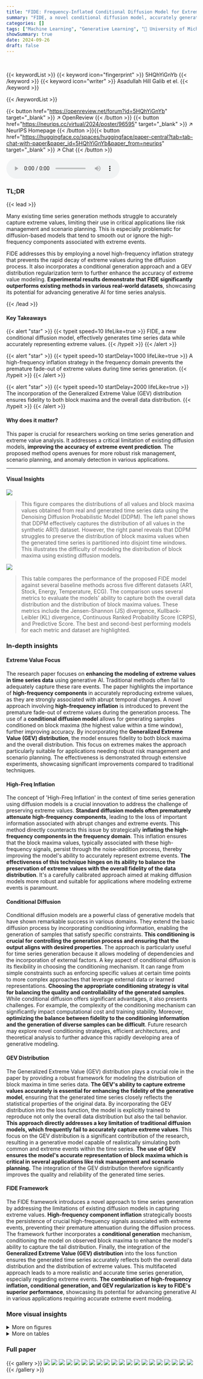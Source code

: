 ```yaml
---
title: "FIDE: Frequency-Inflated Conditional Diffusion Model for Extreme-Aware Time Series Generation"
summary: "FIDE, a novel conditional diffusion model, accurately generates time series by inflating high-frequency components, preserving extreme value distributions."
categories: []
tags: ["Machine Learning", "Generative Learning", "🏢 University of Michigan",]
showSummary: true
date: 2024-09-26
draft: false
---
```


<br>

{{< keywordList >}}
{{< keyword icon="fingerprint" >}} 5HQhYiGnYb {{< /keyword >}}
{{< keyword icon="writer" >}} Asadullah Hill Galib et el. {{< /keyword >}}
 
{{< /keywordList >}}

{{< button href="https://openreview.net/forum?id=5HQhYiGnYb" target="_blank" >}}
↗ OpenReview
{{< /button >}}
{{< button href="https://neurips.cc/virtual/2024/poster/96595" target="_blank" >}}
↗ NeurIPS Homepage
{{< /button >}}{{< button href="https://huggingface.co/spaces/huggingface/paper-central?tab=tab-chat-with-paper&paper_id=5HQhYiGnYb&paper_from=neurips" target="_blank" >}}
↗ Chat
{{< /button >}}



<audio controls>
    <source src="https://ai-paper-reviewer.com/5HQhYiGnYb/podcast.wav" type="audio/wav">
    Your browser does not support the audio element.
</audio>


### TL;DR


{{< lead >}}

Many existing time series generation methods struggle to accurately capture extreme values, limiting their use in critical applications like risk management and scenario planning.  This is especially problematic for diffusion-based models that tend to smooth out or ignore the high-frequency components associated with extreme events.



FIDE addresses this by employing a novel high-frequency inflation strategy that prevents the rapid decay of extreme values during the diffusion process.  It also incorporates a conditional generation approach and a GEV distribution regularization term to further enhance the accuracy of extreme value modeling.  **Experimental results demonstrate that FIDE significantly outperforms existing methods in various real-world datasets**, showcasing its potential for advancing generative AI for time series analysis.

{{< /lead >}}


#### Key Takeaways

{{< alert "star" >}}
{{< typeit speed=10 lifeLike=true >}} FIDE, a new conditional diffusion model, effectively generates time series data while accurately representing extreme values. {{< /typeit >}}
{{< /alert >}}

{{< alert "star" >}}
{{< typeit speed=10 startDelay=1000 lifeLike=true >}} A high-frequency inflation strategy in the frequency domain prevents the premature fade-out of extreme values during time series generation. {{< /typeit >}}
{{< /alert >}}

{{< alert "star" >}}
{{< typeit speed=10 startDelay=2000 lifeLike=true >}} The incorporation of the Generalized Extreme Value (GEV) distribution ensures fidelity to both block maxima and the overall data distribution. {{< /typeit >}}
{{< /alert >}}

#### Why does it matter?
This paper is crucial for researchers working on time series generation and extreme value analysis.  It addresses a critical limitation of existing diffusion models, **improving the accuracy of extreme event prediction**.  The proposed method opens avenues for more robust risk management, scenario planning, and anomaly detection in various applications.

------
#### Visual Insights



![](https://ai-paper-reviewer.com/5HQhYiGnYb/figures_1_1.jpg)

> This figure compares the distributions of all values and block maxima values obtained from real and generated time series data using the Denoising Diffusion Probabilistic Model (DDPM). The left panel shows that DDPM effectively captures the distribution of all values in the synthetic AR(1) dataset. However, the right panel reveals that DDPM struggles to preserve the distribution of block maxima values when the generated time series is partitioned into disjoint time windows. This illustrates the difficulty of modeling the distribution of block maxima using existing diffusion models.





![](https://ai-paper-reviewer.com/5HQhYiGnYb/tables_6_1.jpg)

> This table compares the performance of the proposed FIDE model against several baseline methods across five different datasets (AR1, Stock, Energy, Temperature, ECG).  The comparison uses several metrics to evaluate the models' ability to capture both the overall data distribution and the distribution of block maxima values.  These metrics include the Jensen-Shannon (JS) divergence, Kullback-Leibler (KL) divergence, Continuous Ranked Probability Score (CRPS), and Predictive Score.  The best and second-best performing models for each metric and dataset are highlighted.





### In-depth insights


#### Extreme Value Focus
The research paper focuses on **enhancing the modeling of extreme values in time series data** using generative AI.  Traditional methods often fail to adequately capture these rare events. The paper highlights the importance of **high-frequency components** in accurately reproducing extreme values, as they are strongly associated with abrupt temporal changes.  A novel approach involving **high-frequency inflation** is introduced to prevent the premature fade-out of extreme values during the generation process.  The use of a **conditional diffusion model** allows for generating samples conditioned on block maxima (the highest value within a time window), further improving accuracy.   By incorporating the **Generalized Extreme Value (GEV) distribution**, the model ensures fidelity to both block maxima and the overall distribution. This focus on extremes makes the approach particularly suitable for applications needing robust risk management and scenario planning. The effectiveness is demonstrated through extensive experiments, showcasing significant improvements compared to traditional techniques.

#### High-Freq Inflation
The concept of 'High-Freq Inflation' in the context of time series generation using diffusion models is a crucial innovation to address the challenge of preserving extreme values.  **Standard diffusion models often prematurely attenuate high-frequency components**, leading to the loss of important information associated with abrupt changes and extreme events.  This method directly counteracts this issue by strategically **inflating the high-frequency components in the frequency domain**. This inflation ensures that the block maxima values, typically associated with these high-frequency signals, persist through the noise-addition process, thereby improving the model's ability to accurately represent extreme events.  **The effectiveness of this technique hinges on its ability to balance the preservation of extreme values with the overall fidelity of the data distribution**. It's a carefully calibrated approach aimed at making diffusion models more robust and suitable for applications where modeling extreme events is paramount.

#### Conditional Diffusion
Conditional diffusion models are a powerful class of generative models that have shown remarkable success in various domains.  They extend the basic diffusion process by incorporating conditioning information, enabling the generation of samples that satisfy specific constraints. **This conditioning is crucial for controlling the generation process and ensuring that the output aligns with desired properties**.  The approach is particularly useful for time series generation because it allows modeling of dependencies and the incorporation of external factors.  A key aspect of conditional diffusion is its flexibility in choosing the conditioning mechanism. It can range from simple constraints such as enforcing specific values at certain time points to more complex approaches that leverage external data or learned representations.  **Choosing the appropriate conditioning strategy is vital for balancing the quality and controllability of the generated samples**.  While conditional diffusion offers significant advantages, it also presents challenges. For example, the complexity of the conditioning mechanism can significantly impact computational cost and training stability.  Moreover, **optimizing the balance between fidelity to the conditioning information and the generation of diverse samples can be difficult**.  Future research may explore novel conditioning strategies, efficient architectures, and theoretical analysis to further advance this rapidly developing area of generative modeling.

#### GEV Distribution
The Generalized Extreme Value (GEV) distribution plays a crucial role in the paper by providing a robust framework for modeling the distribution of block maxima in time series data.  **The GEV's ability to capture extreme values accurately is essential for enhancing the fidelity of the generative model**, ensuring that the generated time series closely reflects the statistical properties of the original data. By incorporating the GEV distribution into the loss function, the model is explicitly trained to reproduce not only the overall data distribution but also the tail behavior.  **This approach directly addresses a key limitation of traditional diffusion models, which frequently fail to accurately capture extreme values**. This focus on the GEV distribution is a significant contribution of the research, resulting in a generative model capable of realistically simulating both common and extreme events within the time series.  **The use of GEV ensures the model's accurate representation of block maxima which is critical in several applications like risk management and scenario planning.**  The integration of the GEV distribution therefore significantly improves the quality and reliability of the generated time series.

#### FIDE Framework
The FIDE framework introduces a novel approach to time series generation by addressing the limitations of existing diffusion models in capturing extreme values.  **High-frequency component inflation** strategically boosts the persistence of crucial high-frequency signals associated with extreme events, preventing their premature attenuation during the diffusion process.  The framework further incorporates a **conditional generation** mechanism, conditioning the model on observed block maxima to enhance the model's ability to capture the tail distribution. Finally, the integration of the **Generalized Extreme Value (GEV) distribution** into the loss function ensures the generated time series accurately reflects both the overall data distribution and the distribution of extreme values. This multifaceted approach leads to a more realistic and accurate time series generation, especially regarding extreme events.  **The combination of high-frequency inflation, conditional generation, and GEV regularization is key to FIDE's superior performance**, showcasing its potential for advancing generative AI in various applications requiring accurate extreme event modeling.


### More visual insights

<details>
<summary>More on figures
</summary>


![](https://ai-paper-reviewer.com/5HQhYiGnYb/figures_2_1.jpg)

> This figure demonstrates the impact of removing high-frequency components on the block maxima of a daily temperature time series.  Subfigure (a) shows the original time series.  (b) displays the Fast Fourier Transform (FFT) of the time series, showing the frequency components. The high-frequency components are then zeroed out, and an Inverse Fast Fourier Transform (IFFT) is applied to reconstruct the time series, shown in (d). The residual or difference between the original and reconstructed time series is shown in (e), clearly indicating that the removal of high-frequency components significantly alters the block maxima value at time step 20. This highlights the strong association between high-frequency components and abrupt changes in block maxima values.


![](https://ai-paper-reviewer.com/5HQhYiGnYb/figures_3_1.jpg)

> This figure compares the impact of noise addition (as done in standard DDPM) versus the proposed high-frequency inflation on the block maxima of generated time series samples. The left panel shows the attenuation of block maxima by DDPM, while the right shows the effect of high-frequency inflation strategy.  The top row displays the original and perturbed time series. The bottom row shows how the residuals (difference between original and perturbed series) evolve over iterations.  High-frequency inflation is designed to prevent the premature decay of high-frequency components (which are linked to block maxima) during the diffusion process. The figure illustrates that high-frequency inflation better preserves the block maxima values.


![](https://ai-paper-reviewer.com/5HQhYiGnYb/figures_4_1.jpg)

> This figure presents a detailed illustration of the FIDE (Frequency-Inflated Conditional Diffusion Model) framework.  The framework consists of several key stages, beginning with high-frequency component inflation in the frequency domain, followed by a denoising diffusion probabilistic model (DDPM) for the forward process,  and a conditional reverse process network for generating samples conditioned on block maxima.  The GEV (Generalized Extreme Value) distribution enforcement module ensures fidelity to both block maxima and overall data distribution.  Finally, sampling is performed using the conditional reverse process network.  The figure visually summarizes the entire process, from data preprocessing and transformation to the final generation of time series data with accurately represented extreme events.


![](https://ai-paper-reviewer.com/5HQhYiGnYb/figures_8_1.jpg)

> This figure compares the distribution of all data points and the distribution of block maxima in a synthetic AR(1) dataset.  The left panel shows the distribution of all values in the dataset, comparing the real data distribution to that generated by the Denoising Diffusion Probabilistic Model (DDPM).  The right panel shows the same comparison, but focuses only on the block maxima values. The visualization clearly illustrates that DDPM struggles to accurately model the distribution of the block maxima, highlighting the challenge that FIDE aims to address.


![](https://ai-paper-reviewer.com/5HQhYiGnYb/figures_12_1.jpg)

> This box plot visualizes the distribution of first-order derivatives for block maxima across various datasets (Temperature, Stock, Energy, ECG, AR1).  Each box represents a dataset, showing the median, interquartile range (IQR), and outliers. The figure illustrates that the derivatives associated with block maxima frequently show elevated percentile values, suggesting a correlation between abrupt changes and the occurrence of block maxima.


![](https://ai-paper-reviewer.com/5HQhYiGnYb/figures_13_1.jpg)

> This figure is a box plot showing the percentile distribution of the summation of high-frequency terms in the Fourier transform of time series data. It compares the distribution for time points with abrupt changes in value (labeled 'A') against those with smooth changes ('S'). The data is shown for several datasets, highlighting the higher frequency components and larger magnitude of change associated with abrupt shifts.


</details>




<details>
<summary>More on tables
</summary>


![](https://ai-paper-reviewer.com/5HQhYiGnYb/tables_7_1.jpg)
> This table compares the performance of the proposed FIDE model against several other generative models for time series data.  It evaluates how well each model captures the distribution of block maxima values (extreme values) and also measures the predictive accuracy of each model using a separate time series forecasting model.  The metrics used include the Jensen-Shannon (JS) divergence, Kullback-Leibler (KL) divergence, Continuous Ranked Probability Score (CRPS), and Predictive Score.  The best and second-best results for each metric are highlighted.

![](https://ai-paper-reviewer.com/5HQhYiGnYb/tables_8_1.jpg)
> This table presents a comparison of different time series generation methods based on several metrics.  These metrics evaluate how well each method captures the distribution of block maxima (extreme values) and how accurately it predicts future values in the time series.  The methods compared include various GAN, VAE, Flow, and Diffusion-based models. The table shows the performance of each method on five different datasets: AR1 (synthetic), Stock (financial), Energy (appliance energy), Temperature (daily minimum), and ECG (medical).  The best and second-best performing methods for each dataset and metric are highlighted.

![](https://ai-paper-reviewer.com/5HQhYiGnYb/tables_9_1.jpg)
> This table presents the quantitative comparison of the proposed FIDE model against various baseline methods across multiple datasets (AR1, Stock, Energy, Temperature, ECG) and evaluation metrics. The metrics include Jensen-Shannon Divergence, KL Divergence, CRPS (Continuous Ranked Probability Score), and Predictive Score. The best and second-best results for each metric and dataset are highlighted in bold and underlined, respectively.  The table offers a comprehensive overview of the FIDE model's performance relative to other generative models in capturing block maxima distribution and predicting future time series values.

![](https://ai-paper-reviewer.com/5HQhYiGnYb/tables_17_1.jpg)
> This table presents the quantitative comparison of the proposed FIDE model against several state-of-the-art baselines across five different datasets.  The evaluation is performed using four metrics: Jensen-Shannon Divergence, KL Divergence, CRPS (Continuous Rank Probability Score), and Predictive Score. The metrics assess how well each model captures the block maxima distribution and its predictive performance.  Bold and underlined values highlight the best and second-best performing models for each metric and dataset.

</details>




### Full paper

{{< gallery >}}
<img src="https://ai-paper-reviewer.com/5HQhYiGnYb/1.png" class="grid-w50 md:grid-w33 xl:grid-w25" />
<img src="https://ai-paper-reviewer.com/5HQhYiGnYb/2.png" class="grid-w50 md:grid-w33 xl:grid-w25" />
<img src="https://ai-paper-reviewer.com/5HQhYiGnYb/3.png" class="grid-w50 md:grid-w33 xl:grid-w25" />
<img src="https://ai-paper-reviewer.com/5HQhYiGnYb/4.png" class="grid-w50 md:grid-w33 xl:grid-w25" />
<img src="https://ai-paper-reviewer.com/5HQhYiGnYb/5.png" class="grid-w50 md:grid-w33 xl:grid-w25" />
<img src="https://ai-paper-reviewer.com/5HQhYiGnYb/6.png" class="grid-w50 md:grid-w33 xl:grid-w25" />
<img src="https://ai-paper-reviewer.com/5HQhYiGnYb/7.png" class="grid-w50 md:grid-w33 xl:grid-w25" />
<img src="https://ai-paper-reviewer.com/5HQhYiGnYb/8.png" class="grid-w50 md:grid-w33 xl:grid-w25" />
<img src="https://ai-paper-reviewer.com/5HQhYiGnYb/9.png" class="grid-w50 md:grid-w33 xl:grid-w25" />
<img src="https://ai-paper-reviewer.com/5HQhYiGnYb/10.png" class="grid-w50 md:grid-w33 xl:grid-w25" />
<img src="https://ai-paper-reviewer.com/5HQhYiGnYb/11.png" class="grid-w50 md:grid-w33 xl:grid-w25" />
<img src="https://ai-paper-reviewer.com/5HQhYiGnYb/12.png" class="grid-w50 md:grid-w33 xl:grid-w25" />
<img src="https://ai-paper-reviewer.com/5HQhYiGnYb/13.png" class="grid-w50 md:grid-w33 xl:grid-w25" />
<img src="https://ai-paper-reviewer.com/5HQhYiGnYb/14.png" class="grid-w50 md:grid-w33 xl:grid-w25" />
<img src="https://ai-paper-reviewer.com/5HQhYiGnYb/15.png" class="grid-w50 md:grid-w33 xl:grid-w25" />
<img src="https://ai-paper-reviewer.com/5HQhYiGnYb/16.png" class="grid-w50 md:grid-w33 xl:grid-w25" />
<img src="https://ai-paper-reviewer.com/5HQhYiGnYb/17.png" class="grid-w50 md:grid-w33 xl:grid-w25" />
<img src="https://ai-paper-reviewer.com/5HQhYiGnYb/18.png" class="grid-w50 md:grid-w33 xl:grid-w25" />
<img src="https://ai-paper-reviewer.com/5HQhYiGnYb/19.png" class="grid-w50 md:grid-w33 xl:grid-w25" />
<img src="https://ai-paper-reviewer.com/5HQhYiGnYb/20.png" class="grid-w50 md:grid-w33 xl:grid-w25" />
{{< /gallery >}}